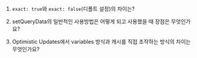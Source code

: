 1. `exact: true`와 `exact: false`(디폴트 설정)의 차이는?

2. setQueryData의 일반적인 사용방법은 어떻게 되고 사용했을 때 장점은 무엇인가요?

3. Optimistic Updates에서 variables 방식과 캐시를 직접 조작하는 방식의 차이는 무엇인가요?
